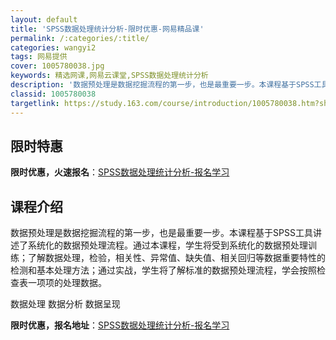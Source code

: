 ```yaml
---
layout: default
title: 'SPSS数据处理统计分析-限时优惠-网易精品课'
permalink: /:categories/:title/
categories: wangyi2
tags: 网易提供
cover: 1005780038.jpg
keywords: 精选网课,网易云课堂,SPSS数据处理统计分析
description: '数据预处理是数据挖掘流程的第一步，也是最重要一步。本课程基于SPSS工具讲述了系统化的数据预处理流程。通过本课程，学生将'
classid: 1005780038
targetlink: https://study.163.com/course/introduction/1005780038.htm?share=1&shareId=1025206652&utm_campaign=share&utm_medium=iphoneShare&utm_source=&utm_u=1025206652
---
```


## 限时特惠

**限时优惠，火速报名**：[SPSS数据处理统计分析-报名学习](https://study.163.com/course/introduction/1005780038.htm?share=1&shareId=1025206652&utm_campaign=share&utm_medium=iphoneShare&utm_source=&utm_u=1025206652)

## 课程介绍

数据预处理是数据挖掘流程的第一步，也是最重要一步。本课程基于SPSS工具讲述了系统化的数据预处理流程。通过本课程，学生将受到系统化的数据预处理训练；了解数据处理，检验，相关性、异常值、缺失值、相关回归等数据重要特性的检测和基本处理方法；通过实战，学生将了解标准的数据预处理流程，学会按照检查表一项项的处理数据。

数据处理 数据分析 数据呈现

**限时优惠，报名地址**：[SPSS数据处理统计分析-报名学习](https://study.163.com/course/introduction/1005780038.htm?share=1&shareId=1025206652&utm_campaign=share&utm_medium=iphoneShare&utm_source=&utm_u=1025206652)

